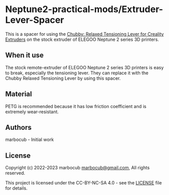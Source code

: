 # Neptune2-practical-mods/Extruder-Lever-Spacer

This is a spacer for using the [Chubby: Relaxed Tensioning Lever for Creality Extruders](https://www.printables.com/en/model/220043) on the stock extruder of ELEGOO Neptune 2 series 3D printers.

## When it use

The stock remote-extruder of ELEGOO Neptune 2 series 3D printers is easy to break, especially the tensioning lever.
They can replace it with the Chubby Relaxed Tensioning Lever by using this spacer.

## Material

PETG is recommended because it has low friction coefficient and is extremely wear-resistant.

## Authors

marbocub - Initial work

## License

Copyright (c) 2022-2023 marbocub marbocub@gmail.com, All rights reserved.

This project is licensed under the CC-BY-NC-SA 4.0 - see the [LICENSE](../LICENSE) file for details.
